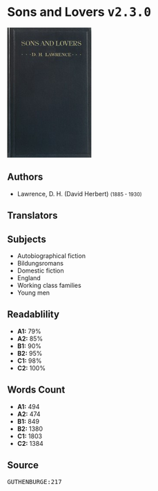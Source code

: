 # Sons and Lovers <kbd>v2.3.0</kbd>

![](./cover.medium.jpg "")

## Authors


 - Lawrence, D. H. (David Herbert) <small>(1885 - 1930)</small>

## Translators



## Subjects


 - Autobiographical fiction
 - Bildungsromans
 - Domestic fiction
 - England
 - Working class families
 - Young men

## Readablility


 - **A1:** 79%
 - **A2:** 85%
 - **B1:** 90%
 - **B2:** 95%
 - **C1:** 98%
 - **C2:** 100%

## Words Count


 - **A1:** 494
 - **A2:** 474
 - **B1:** 849
 - **B2:** 1380
 - **C1:** 1803
 - **C2:** 1384

## Source


<kbd>GUTHENBURGE:217</kbd>
